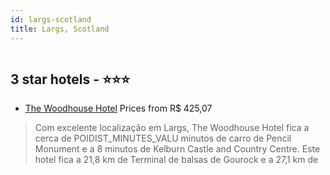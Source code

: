 ```yaml
---
id: largs-scotland
title: Largs, Scotland
---
```


<center><img src="https://i.travelapi.com/hotels/12000000/11460000/11455000/11454968/a5135e97_z.jpg" alt="" /></center>


##  3 star hotels - ⭐️⭐️⭐️

-    [The Woodhouse Hotel](https://www.hurb.com/br/aud/https://www.hurb.com/br/hotels/largs/the-woodhouse-hotel-HT-E2YT?cmp=18055) Prices from R$ 425,07
   > Com excelente localização em Largs, The Woodhouse Hotel fica a cerca de POIDIST_MINUTES_VALU minutos de carro de Pencil Monument e a 8 minutos de Kelburn Castle and Country Centre.  Este hotel fica a 21,8 km de Terminal de balsas de Gourock e a 27,1 km de
